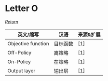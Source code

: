 # Letter O
[*Return*](https://github.com/SyncedAI00/Artificial-Intelligence-Terminology/blob/master/README.md)

英文/缩写|汉语|来源&扩展
---|---|---
Objective function|目标函数|[1]
Off-Policy|离策略|[1]
On-Policy|在策略|[1]
Output layer|输出层|[1]
